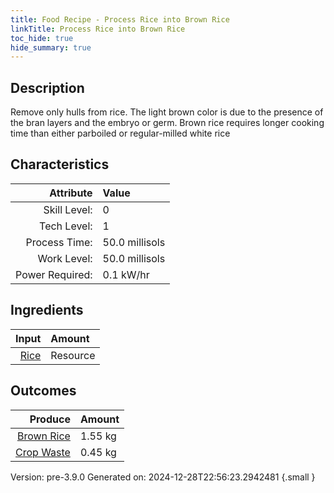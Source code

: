 ```yaml
---
title: Food Recipe - Process Rice into Brown Rice
linkTitle: Process Rice into Brown Rice
toc_hide: true
hide_summary: true
---
```


## Description
 Remove only hulls from rice. The light brown color is due to the presence of the bran layers&#10;&#9;&#9;and the embryo or germ. Brown rice requires longer cooking time than either parboiled or regular-milled white rice 

## Characteristics

| Attribute      | Value |
|--------:|:------|
|Skill Level:|0|
|Tech Level:|1|
|Process Time:|50.0 millisols|
|Work Level:|50.0 millisols|
|Power Required:|0.1 kW/hr|

## Ingredients

| Input      | Amount |
|--------:|:------|
|[Rice](/docs/definitions/resource/rice)|Resource|2.0 kg|

## Outcomes


| Produce      | Amount |
|--------:|:------|
|[Brown Rice](/docs/definitions/resource/brown-rice)|1.55 kg|
|[Crop Waste](/docs/definitions/resource/crop-waste)|0.45 kg|


Version: pre-3.9.0 Generated on: 2024-12-28T22:56:23.2942481
{.small }


